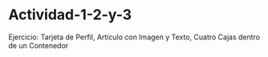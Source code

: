 # Actividad-1-2-y-3
Ejercicio: Tarjeta de Perfil, Artículo con Imagen y Texto, Cuatro Cajas dentro de un Contenedor
